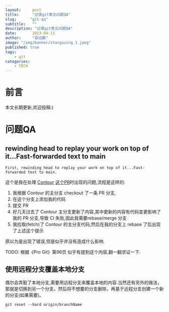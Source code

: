 ```yaml
---
layout:     post 
title:      "记录git常见问题QA"
slug:      "git-qa"
subtitle:   ""
description: "记录git常见问题QA"
date:       2023-04-13
author:     "梁远鹏"
image: "/img/banner/stargazing_1.jpeg"
published: true
tags:
    - git
categories: 
    - TECH
---
```


# 前言 

本文长期更新,欢迎投稿:)

# 问题QA  

## rewinding head to replay your work on top of it...Fast-forwarded text to main

```shell
First, rewinding head to replay your work on top of it...Fast-forwarded text to main.
```

这个是我在处理 [Contour](https://github.com/projectcontour/contour) [这个PR](https://github.com/projectcontour/contour/pull/5157)时出现的问题,流程是这样的:

1. 我根据 Contour 的主分支 checkout 了一条 PR 分支,
2. 在这个分支上添加我的代码
3. 提交 PR
4. 好几天过去了 Contour 主分支更新了内容,其中更新的内容有代码变更影响了我的 PR 分支,导致 CI 失败,因此我需要rebase/merge 分支
5. 我拉取(fetch)了 Contour 的主分支代码,然后在我的分支上 rebase 了后出现了上述这个提示

原以为是出现了错误,但是似乎并没有造成什么影响.

TODO: 根据《Pro Git》第96页 似乎有提到这个内容,翻一翻求证一下.


## 使用远程分支覆盖本地分支  

偶尔会弄脏了本地分支,需要用远程分支来覆盖本地的内容.当然还有另外的做法，那就是切换到另一个分支，然后将不想要的分支删除，再基于远程分支创建一个新的分支(如果需要)。

```
git reset --hard origin/branchName
```



